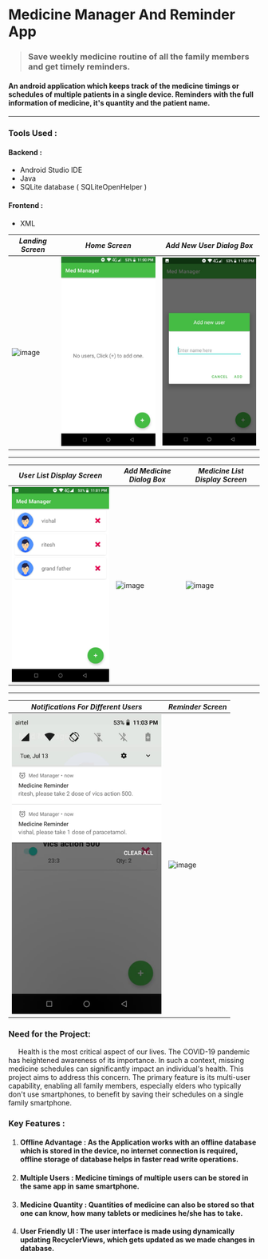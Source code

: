 # Medicine Manager And Reminder App
> ### Save weekly medicine routine of all the family members and get timely reminders. 
 #### An android application which keeps track of the medicine timings or schedules of multiple patients in a single device. Reminders with the full information of medicine, it's quantity and the patient name.
---
### Tools Used :
#### Backend :
  * Android Studio IDE
  * Java 
  * SQLite database ( SQLiteOpenHelper )
#### Frontend :
  * XML
  
  
  
| _Landing Screen_    |          _Home Screen_                     |               _Add New User Dialog Box_ |
|---------------------|--------------------------------------------|-----------------------------------------|
|![image](https://github.com/user-attachments/assets/43488d16-9ce6-4d18-9032-2b22e05c422a)| <img src="https://github.com/LEGENDVISHAL/images/blob/main/medicine-manager/ss2.png" alt="home" width="300"/> | <img src="https://github.com/LEGENDVISHAL/images/blob/main/medicine-manager/ss3.png" alt="home" width="300"/> |



---


| _User List Display Screen_| _Add Medicine Dialog Box_ | _Medicine List Display Screen_ |
|----------------------------|---------------------------|----------------------------|
|<img src="https://github.com/LEGENDVISHAL/images/blob/main/medicine-manager/ss4.png" alt="home" width="300"/> | ![image](https://github.com/user-attachments/assets/53d097b9-ef51-4a2f-890b-6acaaf54454d)|![image](https://github.com/user-attachments/assets/452a3489-b734-44d4-bef5-603daca733c1)|

---

| _Notifications For Different Users_ | _Reminder Screen_ |
|---------------------------------------|---------------------------|
| <img src="https://github.com/LEGENDVISHAL/images/blob/main/medicine-manager/ss8.png" alt="home" width="300"/>| ![image](https://github.com/user-attachments/assets/57688af2-8002-42ea-893a-db69d1535792) |



### Need for the Project:
&nbsp;&nbsp;&nbsp;&nbsp;
Health is the most critical aspect of our lives. The COVID-19 pandemic has heightened awareness of its importance. In such a context, missing medicine schedules can significantly impact an individual's health. This project aims to address this concern. The primary feature is its multi-user capability, enabling all family members, especially elders who typically don't use smartphones, to benefit by saving their schedules on a single family smartphone.





### Key Features :
1. #### **Offline Advantage** : As the Application works with an offline database which is stored in the device, no internet connection is required, offline storage of database helps in faster read write operations.
2. #### **Multiple Users** : Medicine timings of multiple users can be stored in the same app in same smartphone.
3. #### **Medicine Quantity** : Quantities of medicine can also be stored so that one can know, how many tablets or medicines he/she has to take.
4. #### **User Friendly UI** : The user interface is made using dynamically updating RecyclerViews, which gets updated as we made changes in database.

